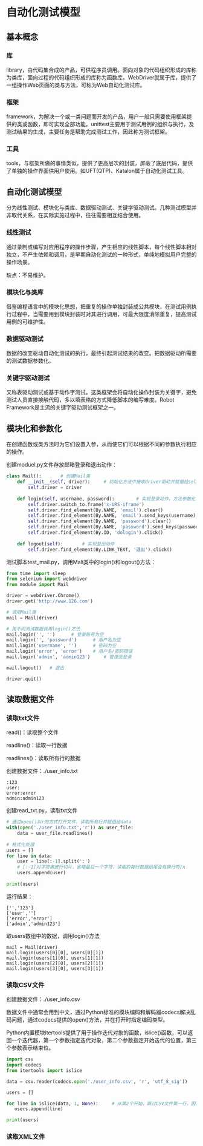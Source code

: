 # 自动化测试模型

## 基本概念

### 库

library，由代码集合成的产品，可供程序员调用。面向对象的代码组织形成的库称为类库，面向过程的代码组织形成的库称为函数库。WebDriver就属于库，提供了一组操作Web页面的类与方法，可称为Web自动化测试库。

### 框架

framework，为解决一个或一类问题而开发的产品，用户一般只需要使用框架提供的类或函数，即可实现全部功能。unittest主要用于测试用例的组织与执行，及测试结果的生成，主要任务是帮助完成测试工作，因此称为测试框架。

### 工具

tools，与框架所做的事情类似，提供了更高层次的封装，屏蔽了底层代码，提供了单独的操作界面供用户使用。如UFT(QTP)、Katalon属于自动化测试工具。

## 自动化测试模型

分为线性测试、模块化与类库、数据驱动测试、关键字驱动测试。几种测试模型并非取代关系，在实际实施过程中，往往需要相互结合使用。

### 线性测试

通过录制或编写对应用程序的操作步骤，产生相应的线性脚本，每个线性脚本相对独立，不产生依赖和调用，是早期自动化测试的一种形式，单纯地模拟用户完整的操作场景。

缺点：不易维护。

### 模块化与类库

借鉴编程语言中的模块化思想，把重复的操作单独封装成公共模块，在测试用例执行过程中，当需要用到模块封装时对其进行调用，可最大限度消除重复，提高测试用例的可维护性。

### 数据驱动测试

数据的改变驱动自动化测试的执行，最终引起测试结果的改变。把数据驱动所需要的测试数据参数化。

### 关键字驱动测试

又称表驱动测试或基于动作字测试。这类框架会将自动化操作封装为关键字，避免测试人员直接接触代码，多以填表格的方式降低脚本的编写难度。Robot Framework是主流的关键字驱动测试框架之一。

## 模块化和参数化

在创建函数或类方法时为它们设置入参，从而使它们可以根据不同的参数执行相应的操作。

创建moduel.py文件存放邮箱登录和退出动作：

```python
class Mail():       # 创建Mail类
    def __init__(self, driver):     # 初始化方法中接收driver驱动并赋值给self.driver
        self.driver = driver
    
    def login(self, username, password):        # 实现登录动作，方法参数化
        self.driver.switch_to.frame('x-URS-iframe')
        self.driver.find_element(By.NAME, 'email').clear()
        self.driver.find_element(By.NAME, 'email').send_keys(username)
        self.driver.find_element(By.NAME, 'password').clear()
        self.driver.find_element(By.NAME, 'password').send_keys(password)
        self.driver.find_element(By.ID, 'dologin').click()
    
    def logout(self):       # 实现登出动作
        self.driver.find_element(By.LINK_TEXT, '退出').click()
```

测试脚本test_mail.py，调用Mali类中的login()和logout()方法：

``` python
from time import sleep
from selenium import webdriver
from module import Mail

driver = webdriver.Chrome()
driver.get('http://www.126.com')

# 调用Mail类
mail = Mail(driver)

# 用不同测试数据调用login()方法
mail.login('', '')      # 登录账号为空
mail.login('', 'password')      # 用户名为空
mail.login('username', '')      # 密码为空
mail.login('error', 'error')    # 用户名/密码错误
mail.login('admin', 'admin123')     # 管理员登录

mail.logout()   # 退出

driver.quit()
```

## 读取数据文件

### 读取txt文件

read()：读取整个文件

readline()：读取一行数据

readlines()：读取所有行的数据

创建数据文件：./user_info.txt

```text
:123
user:
error:error
admin:admin123
```

创建read_txt.py，读取txt文件

``` python
# 通过open()以r的方式打开文件，读取所有行并赋值给data
with(open('./user_info.txt','r')) as user_file:
	data = user_file.readlines()
	
# 格式化处理
users = []
for line in data:
	user = line[:-1].split(':')	
	# [:-1]对字符串进行切片，省略最后一个字符，读取的每行数据结尾会有换行符/n
	users.append(user)
	
print(users)
```

运行结果：

```text
['','123']
['user','']
['error','error']
['admin','admin123']
```

取users数组中的数据，调用login()方法

```
mail = Mail(driver)
mail.login(users[0][0], users[0][1])
mail.login(users[1][0], users[1][1])
mail.login(users[2][0], users[2][1])
mail.login(users[3][0], users[3][1])
```

### 读取CSV文件

创建数据文件：./user_info.csv

数据文件中通常会用到中文，通过Python标准的模块编码和解码器codecs解决乱码问题，通过codecs提供的open()方法，并在打开时指定编码类型。

Python内置模块itertools提供了用于操作迭代对象的函数，islice()函数，可以返回一个迭代器，第一个参数指定迭代对象，第二个参数指定开始迭代的位置，第三个参数表示结束位。

 ``` python
 import csv
 import codecs
 from itertools import islice
 
 data = csv.reader(codecs.open('./user_info.csv', 'r', 'utf_8_sig'))
 
 users = []
 
 for line in islice(data, 1, None):		# 从第2个开始，跳过CSV文件第一行，因为第一行通常是字段名
 	users.append(line)
 
 print(users)
 ```

### 读取XML文件





